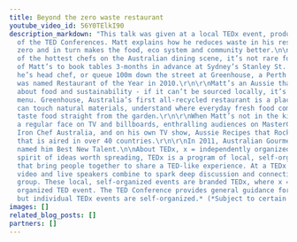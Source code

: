 ```yaml
---
title: Beyond the zero waste restaurant
youtube_video_id: 56Y0TElkI90
description_markdown: "This talk was given at a local TEDx event, produced independently
  of the TED Conferences. Matt explains how he reduces waste in his restaurants to
  zero and in turn makes the food, eco system and community better.\n\nArguably one
  of the hottest chefs on the Australian dining scene, it’s not rare for foodie fans
  of Matt’s to book tables 3-months in advance at Sydney’s Stanley St. Merchants where
  he’s head chef, or queue 100m down the street at Greenhouse, a Perth eatery which
  was named Restaurant of the Year in 2010.\r\n\r\nMatt’s an Aussie that’s serious
  about food and sustainability - if it can’t be sourced locally, it’s not on the
  menu. Greenhouse, Australia’s first all-recycled restaurant is a place where foodies
  can touch natural materials, understand where everyday fresh food comes from and
  taste food straight from the garden.\r\n\r\nWhen Matt’s not in the kitchen, he’s
  a regular face on TV and billboards, enthralling audiences on MasterChef Australia,
  Iron Chef Australia, and on his own TV show, Aussie Recipes that Rock, a series
  that is aired in over 40 countries.\r\n\r\nIn 2011, Australian Gourmet Traveller
  named him Best New Talent.\n\nAbout TEDx, x = independently organized event In the
  spirit of ideas worth spreading, TEDx is a program of local, self-organized events
  that bring people together to share a TED-like experience. At a TEDx event, TEDTalks
  video and live speakers combine to spark deep discussion and connection in a small
  group. These local, self-organized events are branded TEDx, where x = independently
  organized TED event. The TED Conference provides general guidance for the TEDx program,
  but individual TEDx events are self-organized.* (*Subject to certain rules and regulations)"
images: []
related_blog_posts: []
partners: []
---
```

